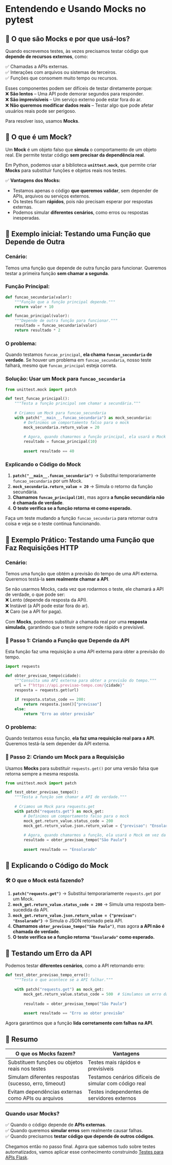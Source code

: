 # **Entendendo e Usando Mocks no pytest**

## 📌 **O que são Mocks e por que usá-los?**  

Quando escrevemos testes, às vezes precisamos testar código que **depende de recursos externos**, como:  

✅ Chamadas a APIs externas.  
✅ Interações com arquivos ou sistemas de terceiros.  
✅ Funções que consomem muito tempo ou recursos.  

Esses componentes podem ser difíceis de testar diretamente porque:  
❌ **São lentos** – Uma API pode demorar segundos para responder.  
❌ **São imprevisíveis** – Um serviço externo pode estar fora do ar.  
❌ **Não queremos modificar dados reais** – Testar algo que pode afetar usuários reais pode ser perigoso.  

Para resolver isso, usamos **Mocks**.  


## 🔹 **O que é um Mock?**  

Um **Mock** é um objeto falso que **simula** o comportamento de um objeto real. Ele permite testar código **sem precisar da dependência real**.  

Em Python, podemos usar a biblioteca **`unittest.mock`**, que permite criar **Mocks** para substituir funções e objetos reais nos testes.  

✅ **Vantagens dos Mocks:**  
- Testamos apenas o código **que queremos validar**, sem depender de APIs, arquivos ou serviços externos.  
- Os testes ficam **rápidos**, pois não precisam esperar por respostas externas.  
- Podemos simular **diferentes cenários**, como erros ou respostas inesperadas.  

## 📌 **Exemplo inicial: Testando uma Função que Depende de Outra**  

### **Cenário:**

Temos uma função que depende de outra função para funcionar. Queremos testar a primeira função **sem chamar a segunda**.

### **Função Principal:**

```python
def funcao_secundaria(valor):
    """Função que a função principal depende."""
    return valor + 10

def funcao_principal(valor):
    """Depende de outra função para funcionar."""
    resultado = funcao_secundaria(valor)
    return resultado * 2
```

### **O problema:**

Quando testamos `funcao_principal`, **ela chama `funcao_secundaria` de verdade**. Se houver um problema em `funcao_secundaria`, nosso teste falhará, mesmo que `funcao_principal` esteja correta.

### **Solução: Usar um Mock para `funcao_secundaria`**

```python
from unittest.mock import patch

def test_funcao_principal():
    """Testa a função principal sem chamar a secundária."""
    
    # Criamos um Mock para funcao_secundaria
    with patch("__main__.funcao_secundaria") as mock_secundaria:
        # Definimos um comportamento falso para o mock
        mock_secundaria.return_value = 20
        
        # Agora, quando chamarmos a função principal, ela usará o Mock em vez da real
        resultado = funcao_principal(10)
        
        assert resultado == 40
```

### **Explicando o Código do Mock**

1. **`patch("__main__.funcao_secundaria")`** → Substitui temporariamente `funcao_secundaria` por um Mock.
2. **`mock_secundaria.return_value = 20`** → Simula o retorno da função secundária.
3. **Chamamos `funcao_principal(10)`**, mas agora **a função secundária não é chamada de verdade**.
4. **O teste verifica se a função retorna `40` como esperado.**

Faça um teste mudando a função `funcao_secundaria` para retornar outra coisa e veja se o teste continua funcionando.

## 📌 **Exemplo Prático: Testando uma Função que Faz Requisições HTTP**  

### **Cenário:**  
Temos uma função que obtém a previsão do tempo de uma API externa. Queremos testá-la **sem realmente chamar a API**.  

Se não usarmos Mocks, cada vez que rodarmos o teste, ele chamará a API de verdade, o que pode ser:  
❌ Lento (depende da resposta da API).  
❌ Instável (a API pode estar fora do ar).  
❌ Caro (se a API for paga).  

Com **Mocks**, podemos substituir a chamada real por uma **resposta simulada**, garantindo que o teste sempre rode rápido e previsível.  


### 🔹 **Passo 1: Criando a Função que Depende da API**  
Esta função faz uma requisição a uma API externa para obter a previsão do tempo.  

```python
import requests

def obter_previsao_tempo(cidade):
    """Consulta uma API externa para obter a previsão do tempo."""
    url = f"https://api.previsao-tempo.com/{cidade}"
    resposta = requests.get(url)
    
    if resposta.status_code == 200:
        return resposta.json()["previsao"]
    else:
        return "Erro ao obter previsão"
```

### **O problema:**  
Quando testamos essa função, **ela faz uma requisição real para a API**. Queremos testá-la sem depender da API externa.  


### 🔹 **Passo 2: Criando um Mock para a Requisição**  

Usamos **Mocks** para substituir `requests.get()` por uma versão falsa que retorna sempre a mesma resposta.  

```python
from unittest.mock import patch

def test_obter_previsao_tempo():
    """Testa a função sem chamar a API de verdade."""
    
    # Criamos um Mock para requests.get
    with patch("requests.get") as mock_get:
        # Definimos um comportamento falso para o mock
        mock_get.return_value.status_code = 200
        mock_get.return_value.json.return_value = {"previsao": "Ensolarado"}
        
        # Agora, quando chamarmos a função, ela usará o Mock em vez da API real
        resultado = obter_previsao_tempo("São Paulo")
        
        assert resultado == "Ensolarado"
```


## 🔹 **Explicando o Código do Mock**
### 🛠️ **O que o Mock está fazendo?**
1. **`patch("requests.get")`** → Substitui temporariamente `requests.get` por um Mock.  
2. **`mock_get.return_value.status_code = 200`** → Simula uma resposta bem-sucedida da API.  
3. **`mock_get.return_value.json.return_value = {"previsao": "Ensolarado"}`** → Simula o JSON retornado pela API.  
4. **Chamamos `obter_previsao_tempo("São Paulo")`**, mas agora **a API não é chamada de verdade**.  
5. **O teste verifica se a função retorna `"Ensolarado"` como esperado.**  


## 🔹 **Testando um Erro da API**
Podemos testar **diferentes cenários**, como a API retornando erro:  

```python
def test_obter_previsao_tempo_erro():
    """Testa o que acontece se a API falhar."""
    
    with patch("requests.get") as mock_get:
        mock_get.return_value.status_code = 500  # Simulamos um erro da API
        
        resultado = obter_previsao_tempo("São Paulo")
        
        assert resultado == "Erro ao obter previsão"
```

Agora garantimos que a função **lida corretamente com falhas na API**.


## 📌 **Resumo**
| **O que os Mocks fazem?** | **Vantagens** |
|----------------------------|--------------|
| Substituem funções ou objetos reais nos testes | Testes mais rápidos e previsíveis |
| Simulam diferentes respostas (sucesso, erro, timeout) | Testamos cenários difíceis de simular com código real |
| Evitam dependências externas como APIs ou arquivos | Testes independentes de servidores externos |

### **Quando usar Mocks?**
✅ Quando o código depende de **APIs externas**.  
✅ Quando queremos **simular erros** sem realmente causar falhas.  
✅ Quando precisamos **testar código que depende de outros códigos**.  

Chegamos então no passo final. Agora que sabemos tudo sobre testes automatizados, vamos aplicar esse conhecimento construindo [Testes para APIs Flask](6-flask.md).